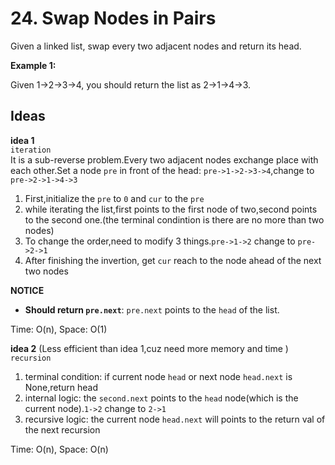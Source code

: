 # 24. Swap Nodes in Pairs  
Given a linked list, swap every two adjacent nodes and return its head.

**Example 1:**    

Given 1->2->3->4, you should return the list as 2->1->4->3.

## Ideas  
**idea 1**   
`iteration`  
It is a sub-reverse problem.Every two adjacent nodes exchange place with each other.Set a node `pre` in front of the head: `pre->1->2->3->4`,change to `pre->2->1->4->3`   
1. First,initialize the `pre` to `0` and `cur` to the `pre`    
2. while iterating the list,first points to the first node of two,second points to the second one.(the terminal condintion is there are no more than two nodes)  
3. To change the order,need to modify 3 things.`pre->1->2` change to `pre->2->1`  
4. After finishing the invertion, get `cur` reach to the node ahead of the next two nodes  

**NOTICE**    
* **Should return `pre.next`**: `pre.next` points to the `head` of the list.    

Time: O(n), Space: O(1)      

**idea 2** (Less efficient than idea 1,cuz need more memory and time )   
`recursion`  
1. terminal condition: if current node `head` or next node `head.next` is None,return head  
2. internal logic: the `second.next` points to the `head` node(which is the current node).`1->2` change to `2->1`  
3. recursive logic: the current node `head.next` will points to the return val of the next recursion  

Time: O(n), Space: O(n) 
